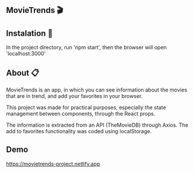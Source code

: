 ## MovieTrends 🎬


## Instalation 🔨

In the project directory, run 'npm start', then the browser will open 'localhost:3000'

## About 📋

MovieTrends is an app, in which you can see information about the movies that are in trend, and add your favorites in your browser.

This project was made for practical purposes, especially the state management between components, through the React props.

The information is extracted from an API (TheMovieDB) through Axios. The add to favorites functionality was coded using localStorage.


## Demo

https://movietrends-project.netlify.app
